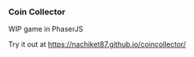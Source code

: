 ### Coin Collector

WIP game in PhaserJS

Try it out at https://nachiket87.github.io/coincollector/
